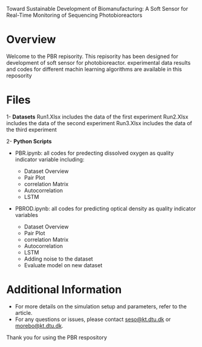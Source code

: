 Toward Sustainable Development of Biomanufacturing: A Soft Sensor for Real-Time Monitoring of Sequencing Photobioreactors

# Overview
Welcome to the PBR repisority. This repisority has been designed for development of soft sensor for photobioreactor. experimental data results and codes for different machin learning algorithms are available in this reposority

# Files 
1- **Datasets**
Run1.Xlsx includes the data of the first experiment
Run2.Xlsx includes the data of the second experiment
Run3.Xlsx includes the data of the third experiment

2- **Python Scripts**
 - PBR.ipynb: all codes for predecting dissolved oxygen as quality indicator variable including:
    - Dataset Overview
    - Pair Plot
    - correlation Matrix
    - Autocorrelation
    - LSTM

 - PBROD.ipynb: all codes for predicting optical density as quality indicator variables
    - Dataset Overview
    - Pair Plot
    - correlation Matrix
    - Autocorrelation
    - LSTM
    - Adding noise to the dataset
    - Evaluate model on new dataset

# Additional Information
- For more details on the simulation setup and parameters, refer to the article.
- For any questions or issues, please contact seso@kt.dtu.dk or morebo@kt.dtu.dk.

Thank you for using the PBR respository
